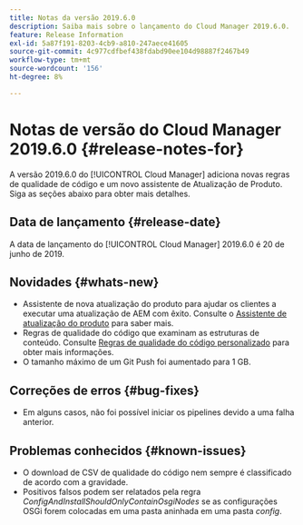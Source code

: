 ```yaml
---
title: Notas da versão 2019.6.0
description: Saiba mais sobre o lançamento do Cloud Manager 2019.6.0.
feature: Release Information
exl-id: 5a87f191-8203-4cb9-a810-247aece41605
source-git-commit: 4c977cdfbef438fdabd90ee104d98887f2467b49
workflow-type: tm+mt
source-wordcount: '156'
ht-degree: 8%

---
```


# Notas de versão do Cloud Manager 2019.6.0 {#release-notes-for}

A versão 2019.6.0 do [!UICONTROL Cloud Manager] adiciona novas regras de qualidade de código e um novo assistente de Atualização de Produto. Siga as seções abaixo para obter mais detalhes.

## Data de lançamento {#release-date}

A data de lançamento do [!UICONTROL Cloud Manager] 2019.6.0 é 20 de junho de 2019.

## Novidades {#whats-new}

* Assistente de nova atualização do produto para ajudar os clientes a executar uma atualização de AEM com êxito. Consulte o [Assistente de atualização do produto](/help/product-update-wizard/overview.md) para saber mais.
* Regras de qualidade do código que examinam as estruturas de conteúdo. Consulte [Regras de qualidade do código personalizado](/help/using/custom-code-quality-rules.md) para obter mais informações.
* O tamanho máximo de um Git Push foi aumentado para 1 GB.

## Correções de erros {#bug-fixes}

* Em alguns casos, não foi possível iniciar os pipelines devido a uma falha anterior.

## Problemas conhecidos {#known-issues}

* O download de CSV de qualidade do código nem sempre é classificado de acordo com a gravidade.
* Positivos falsos podem ser relatados pela regra *ConfigAndInstallShouldOnlyContainOsgiNodes* se as configurações OSGi forem colocadas em uma pasta aninhada em uma pasta *config*.
